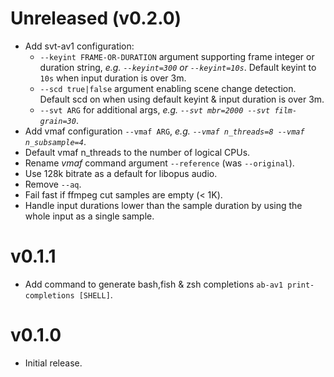 # Unreleased (v0.2.0)
* Add svt-av1 configuration:
  - `--keyint FRAME-OR-DURATION` argument supporting frame integer or duration string, 
    _e.g. `--keyint=300` or `--keyint=10s`_.
    Default keyint to `10s` when input duration is over 3m.
  - `--scd true|false` argument enabling scene change detection.
    Default scd on when using default keyint & input duration is over 3m.
  - `--svt ARG` for additional args, _e.g. `--svt mbr=2000 --svt film-grain=30`_.
* Add vmaf configuration `--vmaf ARG`, _e.g. `--vmaf n_threads=8 --vmaf n_subsample=4`_.
* Default vmaf n_threads to the number of logical CPUs.
* Rename _vmaf_ command argument `--reference` (was `--original`).
* Use 128k bitrate as a default for libopus audio.
* Remove `--aq`.
* Fail fast if ffmpeg cut samples are empty (< 1K).
* Handle input durations lower than the sample duration by using the whole input as a single sample.

# v0.1.1
* Add command to generate bash,fish & zsh completions `ab-av1 print-completions [SHELL]`.

# v0.1.0
* Initial release.
